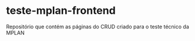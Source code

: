 # teste-mplan-frontend
Repositório que contém as páginas do CRUD criado para o teste técnico da MPLAN
